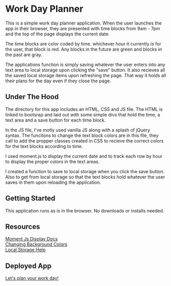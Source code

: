# Work Day Planner

This is a simple work day planner application. When the user launches the app in their browser, they are presented with time blocks from 9am - 7pm and the top of the page displays the current date. 

The time blocks are color coded by time. whichever hour it currently is for the user, that block is red. Any blocks in the future are green and blocks in the past are gray. 

The applications function is simply saving whatever the user enters into any text area to local storage upon clicking the "save" button. It also recieves all the saved local storage items upon refreshing the page. That way it holds all their plans for the day even if they close the page.

## Under The Hood

The directory for this app includes an HTML, CSS and JS file. The HTML is linked to bootsrap and laid out with some simple divs that hold the time, a text area and a save button for each time block. 

In the JS file, I've motly used vanilla JS along with a splash of jQuery syntax. The funcitons to change the text block colors are in this file, they call to add the propper classes created in CSS to recieve the correct colors for the text blocks according to time. 

I used moment.js to display the current date and to track each row by hour to display the proper colors in the text areas. 

I created a function to save to local storage when you click the save button. Also to get from local storage so that the text blocks hold whatever the user saves in them upon reloading the application.

## Getting Started 

This application runs as is in the browser. No downloads or installs needed.

## Resources

[Moment Js Display Docs](https://momentjs.com/docs/#/displaying/)<br>
[Changing Background Colors](https://stackoverflow.com/questions/46972901/changing-the-background-color-at-different-hours-of-the-day-in-javascript/46973019)<br>
[Local Storage Help](https://www.taniarascia.com/how-to-use-local-storage-with-javascript/)

## Deployed App

[Let's plan your work day!](https://lucahendicott.github.io/work-day-scheduler/)

